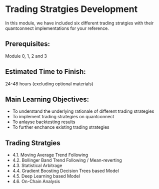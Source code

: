 # Trading Stratgies Development

In this module, we have included six different trading stratgies with their quantconnect implementations for your reference.

## Prerequisites:
Module 0, 1, 2 and 3

## Estimated Time to Finish:
24-48 hours (excluding optional materials)

## Main Learning Objectives:

- To understand the underlying rationale of different trading strategies 
- To implement trading strategies on quantconnect
- To anlayse backtesting results
- To further enchance existing trading strategies

## Trading Stratgies 

- 4.1. Moving Average Trend Following
- 4.2. Bollinger Band Trend Following / Mean-reverting
- 4.3. Statistical Arbitrage
- 4.4. Gradient Boosting Decision Trees based Model
- 4.5. Deep Learning based Model
- 4.6. On-Chain Analysis
